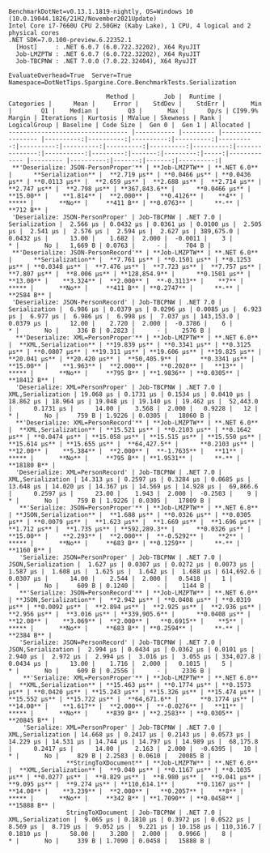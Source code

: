 
    BenchmarkDotNet=v0.13.1.1819-nightly, OS=Windows 10 (10.0.19044.1826/21H2/November2021Update)
    Intel Core i7-7660U CPU 2.50GHz (Kaby Lake), 1 CPU, 4 logical and 2 physical cores
    .NET SDK=7.0.100-preview.6.22352.1
      [Host]     : .NET 6.0.7 (6.0.722.32202), X64 RyuJIT
      Job-LMZPTW : .NET 6.0.7 (6.0.722.32202), X64 RyuJIT
      Job-TBCPNW : .NET 7.0.0 (7.0.22.32404), X64 RyuJIT

    EvaluateOverhead=True  Server=True  Namespace=DotNetTips.Spargine.Core.BenchmarkTests.Serialization  

                               Method |        Job |  Runtime |         Categories |      Mean |     Error |    StdDev |    StdErr |       Min |        Q1 |    Median |        Q3 |       Max |      Op/s | CI99.9% Margin | Iterations | Kurtosis | MValue | Skewness | Rank | LogicalGroup | Baseline | Code Size |  Gen 0 |  Gen 1 | Allocated |
    --------------------------------- |----------- |--------- |------------------- |----------:|----------:|----------:|----------:|----------:|----------:|----------:|----------:|----------:|----------:|---------------:|-----------:|---------:|-------:|---------:|-----:|------------- |--------- |----------:|-------:|-------:|----------:|
     **'Deserialize: JSON-PersonProper'** | **Job-LMZPTW** | **.NET 6.0** |      **Serialization** |  **2.719 μs** | **0.0466 μs** | **0.0436 μs** | **0.0113 μs** |  **2.659 μs** |  **2.688 μs** |  **2.714 μs** |  **2.747 μs** |  **2.798 μs** | **367,843.6** |      **0.0466 μs** |      **15.00** |    **1.814** |  **2.000** |   **0.4126** |    **4** |            ***** |       **No** |     **411 B** | **0.0763** |      **-** |     **712 B** |
     'Deserialize: JSON-PersonProper' | Job-TBCPNW | .NET 7.0 |      Serialization |  2.566 μs | 0.0432 μs | 0.0361 μs | 0.0100 μs |  2.505 μs |  2.541 μs |  2.576 μs |  2.594 μs |  2.627 μs | 389,675.0 |      0.0432 μs |      13.00 |    1.682 |  2.000 |  -0.0011 |    3 |            * |       No |   1,669 B | 0.0763 |      - |     704 B |
     **'Deserialize: JSON-PersonRecord'** | **Job-LMZPTW** | **.NET 6.0** |      **Serialization** |  **7.761 μs** | **0.1501 μs** | **0.1253 μs** | **0.0348 μs** |  **7.476 μs** |  **7.723 μs** |  **7.757 μs** |  **7.807 μs** |  **8.006 μs** | **128,854.9** |      **0.1501 μs** |      **13.00** |    **3.324** |  **2.000** |  **-0.3113** |    **7** |            ***** |       **No** |     **411 B** | **0.2747** |      **-** |    **2584 B** |
     'Deserialize: JSON-PersonRecord' | Job-TBCPNW | .NET 7.0 |      Serialization |  6.986 μs | 0.0379 μs | 0.0296 μs | 0.0085 μs |  6.923 μs |  6.977 μs |  6.986 μs |  6.998 μs |  7.037 μs | 143,153.0 |      0.0379 μs |      12.00 |    2.720 |  2.000 |  -0.3786 |    6 |            * |       No |     336 B | 0.2823 |      - |    2576 B |
      **'Deserialize: XML=PersonProper'** | **Job-LMZPTW** | **.NET 6.0** |  **XML,Serialization** | **19.839 μs** | **0.3341 μs** | **0.3125 μs** | **0.0807 μs** | **19.311 μs** | **19.606 μs** | **19.825 μs** | **20.041 μs** | **20.420 μs** |  **50,405.9** |      **0.3341 μs** |      **15.00** |    **1.963** |  **2.000** |   **0.2020** |   **13** |            ***** |       **No** |     **795 B** | **1.9836** | **0.0305** |   **18412 B** |
      'Deserialize: XML=PersonProper' | Job-TBCPNW | .NET 7.0 |  XML,Serialization | 19.068 μs | 0.1731 μs | 0.1534 μs | 0.0410 μs | 18.862 μs | 18.964 μs | 19.048 μs | 19.140 μs | 19.462 μs |  52,443.0 |      0.1731 μs |      14.00 |    3.568 |  2.000 |   0.9228 |   12 |            * |       No |     759 B | 1.9226 | 0.0305 |   18060 B |
      **'Deserialize: XML=PersonRecord'** | **Job-LMZPTW** | **.NET 6.0** |  **XML,Serialization** | **15.521 μs** | **0.2103 μs** | **0.1642 μs** | **0.0474 μs** | **15.058 μs** | **15.515 μs** | **15.550 μs** | **15.614 μs** | **15.655 μs** |  **64,427.5** |      **0.2103 μs** |      **12.00** |    **5.384** |  **2.000** |  **-1.7635** |   **11** |            ***** |       **No** |     **795 B** | **1.9531** |      **-** |   **18180 B** |
      'Deserialize: XML=PersonRecord' | Job-TBCPNW | .NET 7.0 |  XML,Serialization | 14.313 μs | 0.2597 μs | 0.3284 μs | 0.0685 μs | 13.648 μs | 14.020 μs | 14.367 μs | 14.569 μs | 14.928 μs |  69,866.6 |      0.2597 μs |      23.00 |    1.943 |  2.000 |  -0.2503 |    9 |            * |       No |     759 B | 1.9226 | 0.0305 |   17809 B |
       **'Serialize: JSON=PersonProper'** | **Job-LMZPTW** | **.NET 6.0** | **JSON,Serialization** |  **1.688 μs** | **0.0326 μs** | **0.0305 μs** | **0.0079 μs** |  **1.623 μs** |  **1.669 μs** |  **1.696 μs** |  **1.712 μs** |  **1.735 μs** | **592,289.3** |      **0.0326 μs** |      **15.00** |    **2.293** |  **2.000** |  **-0.5292** |    **2** |            ***** |       **No** |     **683 B** | **0.1259** |      **-** |    **1160 B** |
       'Serialize: JSON=PersonProper' | Job-TBCPNW | .NET 7.0 | JSON,Serialization |  1.627 μs | 0.0307 μs | 0.0272 μs | 0.0073 μs |  1.587 μs |  1.608 μs |  1.625 μs |  1.642 μs |  1.688 μs | 614,692.6 |      0.0307 μs |      14.00 |    2.544 |  2.000 |   0.5418 |    1 |            * |       No |     609 B | 0.1240 |      - |    1144 B |
       **'Serialize: JSON=PersonRecord'** | **Job-LMZPTW** | **.NET 6.0** | **JSON,Serialization** |  **2.942 μs** | **0.0408 μs** | **0.0319 μs** | **0.0092 μs** |  **2.894 μs** |  **2.925 μs** |  **2.936 μs** |  **2.956 μs** |  **3.016 μs** | **339,905.6** |      **0.0408 μs** |      **12.00** |    **3.069** |  **2.000** |   **0.6915** |    **5** |            ***** |       **No** |     **683 B** | **0.2594** |      **-** |    **2384 B** |
       'Serialize: JSON=PersonRecord' | Job-TBCPNW | .NET 7.0 | JSON,Serialization |  2.994 μs | 0.0434 μs | 0.0362 μs | 0.0101 μs |  2.940 μs |  2.972 μs |  2.994 μs |  3.016 μs |  3.055 μs | 334,027.8 |      0.0434 μs |      13.00 |    1.716 |  2.000 |   0.1015 |    5 |            * |       No |     609 B | 0.2556 |      - |    2336 B |
        **'Serialize: XML=PersonProper'** | **Job-LMZPTW** | **.NET 6.0** |  **XML,Serialization** | **15.463 μs** | **0.1774 μs** | **0.1573 μs** | **0.0420 μs** | **15.243 μs** | **15.326 μs** | **15.474 μs** | **15.552 μs** | **15.722 μs** |  **64,671.6** |      **0.1774 μs** |      **14.00** |    **1.617** |  **2.000** |  **-0.0276** |   **11** |            ***** |       **No** |     **839 B** | **2.2583** | **0.0305** |   **20845 B** |
        'Serialize: XML=PersonProper' | Job-TBCPNW | .NET 7.0 |  XML,Serialization | 14.668 μs | 0.2417 μs | 0.2143 μs | 0.0573 μs | 14.229 μs | 14.531 μs | 14.744 μs | 14.797 μs | 14.989 μs |  68,175.8 |      0.2417 μs |      14.00 |    2.163 |  2.000 |  -0.6395 |   10 |            * |       No |     829 B | 2.2583 | 0.0610 |   20085 B |
                    **StringToXDocument** | **Job-LMZPTW** | **.NET 6.0** |  **XML,Serialization** |  **9.040 μs** | **0.1167 μs** | **0.1035 μs** | **0.0277 μs** |  **8.829 μs** |  **8.980 μs** |  **9.041 μs** |  **9.095 μs** |  **9.274 μs** | **110,614.1** |      **0.1167 μs** |      **14.00** |    **3.239** |  **2.000** |   **0.2057** |    **8** |            ***** |       **No** |     **342 B** | **1.7090** | **0.0458** |   **15888 B** |
                    StringToXDocument | Job-TBCPNW | .NET 7.0 |  XML,Serialization |  9.065 μs | 0.1810 μs | 0.3972 μs | 0.0522 μs |  8.569 μs |  8.719 μs |  9.052 μs |  9.221 μs | 10.158 μs | 110,316.7 |      0.1810 μs |      58.00 |    3.280 |  2.000 |   0.9966 |    8 |            * |       No |     339 B | 1.7090 | 0.0458 |   15888 B |
